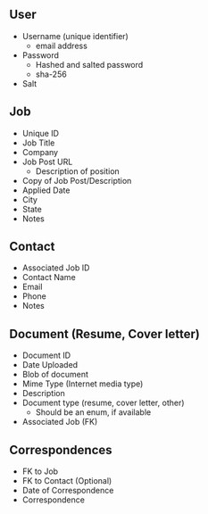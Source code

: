 ## User
* Username (unique identifier)
	* email address
* Password
	* Hashed and salted password
 	* sha-256
* Salt

## Job
* Unique ID
* Job Title
* Company
* Job Post URL
	* Description of position
* Copy of Job Post/Description
* Applied Date
* City
* State
* Notes

## Contact
* Associated Job ID
* Contact Name
* Email
* Phone
* Notes

## Document (Resume, Cover letter)
* Document ID
* Date Uploaded
* Blob of document
* Mime Type (Internet media type)
* Description
* Document type (resume, cover letter, other)
	* Should be an enum, if available
* Associated Job (FK)

## Correspondences
* FK to Job
* FK to Contact (Optional)
* Date of Correspondence
* Correspondence
